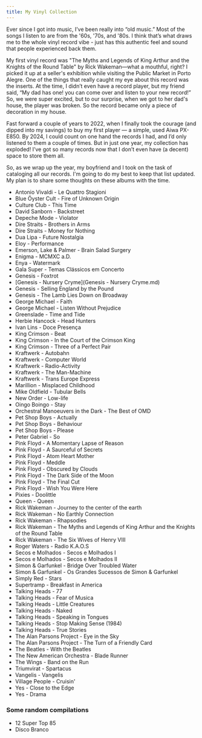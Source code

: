 ```yaml
---
title: My Vinyl Collection
---
```


Ever since I got into music, I’ve been really into “old music.” Most of the songs I listen to are from the '60s, '70s, and '80s. I think that’s what draws me to the whole vinyl record vibe - just has this authentic feel and sound that people experienced back them.

My first vinyl record was "The Myths and Legends of King Arthur and the Knights of the Round Table" by Rick Wakeman—what a mouthful, right? I picked it up at a seller's exhibition while visiting the Public Market in Porto Alegre. One of the things that really caught my eye about this record was the inserts. At the time, I didn’t even have a record player, but my friend said, “My dad has one! you can come over and listen to your new record!” So, we were super excited, but to our surprise, when we got to her dad's house, the player was broken. So the record became only a piece of decoration in my house.

Fast forward a couple of years to 2022, when I finally took the courage (and dipped into my savings) to buy my first player — a simple, used Aiwa PX-E850. By 2024, I could count on one hand the records I had, and I’d only listened to them a couple of times. But in just one year, my collection has exploded! I’ve got so many records now that I don’t even have (a decent) space to store them all.

So, as we wrap up the year, my boyfriend and I took on the task of cataloging all our records. I'm going to do my best to keep that list updated. My plan is to share some thoughts on these albums with the time.

- Antonio Vivaldi - Le Quattro Stagioni
- Blue Öyster Cult - Fire of Unknown Origin
- Culture Club - This Time
- David Sanborn - Backstreet
- Depeche Mode - Violator
- Dire Straits - Brothers in Arms
- Dire Straits - Money for Nothing
- Dua Lipa - Future Nostalgia
- Eloy - Performance
- Emerson, Lake & Palmer - Brain Salad Surgery
- Enigma - MCMXC a.D.
- Enya - Watermark
- Gala Super - Temas Clássicos em Concerto
- Genesis - Foxtrot
- [Genesis - Nursery Cryme](Genesis - Nursery Cryme.md)
- Genesis - Selling England by the Pound
- Genesis - The Lamb Lies Down on Broadway
- George Michael - Faith
- George Michael - Listen Without Prejudice
- Greenslade - Time and Tide
- Herbie Hancock - Head Hunters
- Ivan Lins - Doce Presença
- King Crimson - Beat
- King Crimson - In the Court of the Crimson King
- King Crimson - Three of a Perfect Pair
- Kraftwerk - Autobahn
- Kraftwerk - Computer World
- Kraftwerk - Radio-Activity
- Kraftwerk - The Man-Machine
- Kraftwerk - Trans Europe Express
- Marillion - Misplaced Childhood
- Mike Oldfield - Tubular Bells
- New Order - Low-life
- Oingo Boingo - Stay
- Orchestral Manoeuvers in the Dark - The Best of OMD
- Pet Shop Boys - Actually
- Pet Shop Boys - Behaviour
- Pet Shop Boys - Please
- Peter Gabriel - So
- Pink Floyd - A Momentary Lapse of Reason
- Pink Floyd - A Saurceful of Secrets
- Pink Floyd - Atom Heart Mother
- Pink Floyd - Meddle
- Pink Floyd - Obscured by Clouds
- Pink Floyd - The Dark Side of the Moon
- Pink Floyd - The Final Cut
- Pink Floyd - Wish You Were Here
- Pixies - Doolittle
- Queen - Queen
- Rick Wakeman - Journey to the center of the earth
- Rick Wakeman - No Earthly Connection
- Rick Wakeman - Rhapsodies
- Rick Wakeman - The Myths and Legends of King Arthur and the Knights of the Round Table
- Rick Wakeman - The Six Wives of Henry VIII
- Roger Waters - Radio K.A.O.S
- Secos e Molhados - Secos e Molhados I
- Secos e Molhados - Secos e Molhados II
- Simon & Garfunkel - Bridge Over Troubled Water
- Simon & Garfunkel - Os Grandes Sucessos de Simon & Garfunkel
- Simply Red - Stars
- Supertramp - Breakfast in America
- Talking Heads - 77
- Talking Heads - Fear of Musica
- Talking Heads - Little Creatures
- Talking Heads - Naked
- Talking Heads - Speaking in Tongues
- Talking Heads - Stop Making Sense (1984)
- Talking Heads - True Stories
- The Alan Parsons Project - Eye in the Sky
- The Alan Parsons Project - The Turn of a Friendly Card
- The Beatles - With the Beatles
- The New American Orchestra - Blade Runner
- The Wings - Band on the Run
- Triumvirat - Spartacus
- Vangelis - Vangelis
- Village People - Cruisin'
- Yes - Close to the Edge
- Yes - Drama

### Some random compilations

- 12 Super Top 85
- Disco Branco
